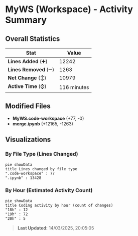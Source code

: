 # MyWS (Workspace) - Activity Summary 

## Overall Statistics

| Stat                   | Value                                                             |
| ---------------------- | ----------------------------------------------------------------- |
| **Lines Added** (➕)   | 12242                                          |
| **Lines Removed** (➖) | 1263                                        |
| **Net Change** (↕)    | 10979                |
| **Active Time** (⌚)   | 116 minutes |


## Modified Files
- **MyWS.code-workspace** (+77, -0)
- **merge.ipynb** (+12165, -1263)

## Visualizations

### By File Type (Lines Changed)

```mermaid
pie showData
title Lines changed by file type
".code-workspace" : 77
".ipynb" : 13428
```

### By Hour (Estimated Activity Count)

```mermaid
pie showData
title Coding activity by hour (count of changes)
"18h" : 12
"19h" : 72
"20h" : 5
```


> **Last Updated:** 14/03/2025, 20:05:05